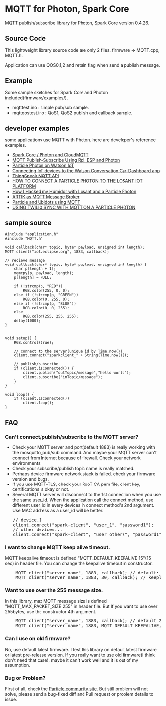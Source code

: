 # MQTT for Photon, Spark Core
<a href="http://mqtt.org/" target=_blank>MQTT</a> publish/subscribe library for Photon, Spark Core version 0.4.26.

## Source Code
This lightweight library source code are only 2 files. firmware -> MQTT.cpp, MQTT.h.

Application can use QOS0,1,2 and retain flag when send a publish message.

## Example
Some sample sketches for Spark Core and Photon included(firmware/examples/).
 - mqtttest.ino	: simple pub/sub sample. 
 - mqttqostest.ino : QoS1, QoS2 publish and callback sample.

## developer examples
some applications use MQTT with Photon. here are developer's reference examples.
- <a href="http://www.instructables.com/id/Spark-Core-Photon-and-CloudMQTT/" target="_blank">Spark Core / Photon and CloudMQTT</a>
- <a href="https://www.hackster.io/anasdalintakam/mqtt-publish-subscribe-using-rpi-esp-and-photon-864fe9#toc--particle-photon-as-mqtt-client-2" target="_blank">MQTT Publish-Subscribe Using Rpi, ESP and Photon</a>
- <a href="http://www.kevinhoyt.com/2016/04/27/particle-photon-on-watson-iot/" target="_blank">Particle Photon on Watson IoT</a>
- <a href="https://developer.ibm.com/recipes/tutorials/connecting-a-iot-device-of-the-watson-conversation-cardashboard-app/" target="_blank">Connecting IoT devices to the Watson Conversation Car-Dashboard app</a>
- <a href="https://jp.mathworks.com/help/thingspeak/mqtt-api.html" target="_blank">ThingSpeak MQTT API</a>
- <a href="https://www.losant.com/blog/how-to-connect-a-particle-photon-to-the-losant-iot-platform" target="_blank">HOW TO CONNECT A PARTICLE PHOTON TO THE LOSANT IOT PLATFORM</a>
- <a href="https://medium.com/@stevecaldwell/how-i-hacked-my-humidor-with-losant-and-a-particle-photon-84342744755b#.b68apdmo1" target="_blank">How I Hacked my Humidor with Losant and a Particle Photon</a>
- <a href="https://developer.artik.io/documentation/advanced-concepts/mqtt/color-mqtt.html" target="_blank">ARTIK as MQTT Message Broker</a>
- <a href="https://ubidots.com/docs/devices/particleMQTT.html" target="_blank">Particle and Ubidots using MQTT</a>
- <a href="https://www.twilio.com/docs/quickstart/sync-iot/mqtt-particle-photon-sync-iot" target="_blank">USING TWILIO SYNC WITH MQTT ON A PARTICLE PHOTON</a>

## sample source
```
#include "application.h"
#include "MQTT.h"

void callback(char* topic, byte* payload, unsigned int length);
MQTT client("iot.eclipse.org", 1883, callback);

// recieve message
void callback(char* topic, byte* payload, unsigned int length) {
    char p[length + 1];
    memcpy(p, payload, length);
    p[length] = NULL;

    if (!strcmp(p, "RED"))
        RGB.color(255, 0, 0);
    else if (!strcmp(p, "GREEN"))
        RGB.color(0, 255, 0);
    else if (!strcmp(p, "BLUE"))
        RGB.color(0, 0, 255);
    else
        RGB.color(255, 255, 255);
    delay(1000);
}


void setup() {
    RGB.control(true);

    // connect to the server(unique id by Time.now())
    client.connect("sparkclient_" + String(Time.now()));

    // publish/subscribe
    if (client.isConnected()) {
        client.publish("outTopic/message","hello world");
        client.subscribe("inTopic/message");
    }
}

void loop() {
    if (client.isConnected())
        client.loop();
}
```
## FAQ
### Can't connect/publish/subscribe to the MQTT server?
- Check your MQTT server and port(default 1883) is really working with the mosquitto_pub/sub command. And maybe your MQTT server can't connect from Internet because of firewall. Check your network environments.
- Check your subscribe/publish topic name is really matched.
- Perhaps device firmware network stack is failed. check your firmware version and bugs.
- If you use MQTT-TLS, check your RooT CA pem file, client key, certifications is okay or not.
- Several MQTT server will disconnect to the 1st connection when you use the same user_id. When the application call the connect method, use different user_id in every devices in connect method's 2nd argument. Use MAC address as a user_id will be better.
<pre>
   // device.1
   client.connect("spark-client", "user_1", "password1");
   // other devices...
   client.connect("spark-client", "user_others", "password1");
</pre>

### I want to change MQTT keep alive timeout.
MQTT keepalive timeout is defined "MQTT_DEFAULT_KEEPALIVE 15"(15 sec) in header file. You can change the keepalive timeout in constructor.
<pre>
    MQTT client("server_name", 1883, callback); // default: send keepalive packet to MQTT server in every 15sec.
    MQTT client("server_name", 1883, 30, callback); // keepliave timeout is 30sec.
</pre>

### Want to use over the 255 message size.
In this library, max MQTT message size is defined "MQTT_MAX_PACKET_SIZE 255" in header file. But If you want to use over 255bytes, use the constructor 4th argument.
<pre>
    MQTT client("server_name", 1883, callback); // default 255bytes
    MQTT client("server_name", 1883, MQTT_DEFAULT_KEEPALIVE, callback, 512); // max 512bytes
</pre>

### Can I use on old firmware?
No, use default latest firmware. I test this library on default latest firmware or latest pre-release version. If you really want to use old firmware(I think don't need that case), maybe it can't work well and it is out of my assumption.

### Bug or Problem?
First of all, check the <a href="https://community.particle.io/" target="_blank">Particle community site<a/>. But still problem will not solve, please send a bug-fixed diff and Pull request or problem details to issue.
